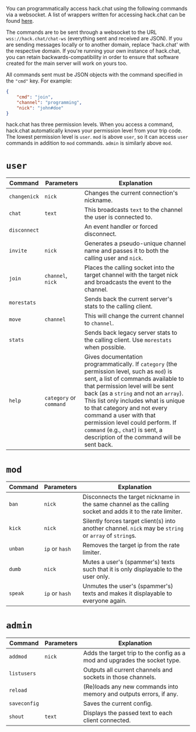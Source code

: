 You can programmatically access hack.chat using the following commands via a websocket. A list of wrappers written for accessing hack.chat can be found [here](https://github.com/hack-chat/3rd-party-software-list#libraries).

The commands are to be sent through a websocket to the URL `wss://hack.chat/chat-ws` (everything sent and received are JSON). If you are sending messages locally or to another domain, replace 'hack.chat' with the respective domain. If you're running your own instance of hack.chat, you can retain backwards-compatibility in order to ensure that software created for the main server will work on yours too.

All commands sent must be JSON objects with the command specified in the `"cmd"` key. For example:
```json
{
    "cmd": "join",
    "channel": "programming",
    "nick": "john#doe"
}
```

hack.chat has three permission levels. When you access a command, hack.chat automatically knows your permission level from your trip code. The lowest permission level is `user`. `mod` is above `user`, so it can access `user` commands in addition to `mod` commands. `admin` is similarly above `mod`.

# `user`

|Command|Parameters|Explanation|
|-------|----------|-----------|
|`changenick`|`nick`|Changes the current connection's nickname.|
|`chat`|`text`|This broadcasts `text` to the channel the user is connected to.|
|`disconnect`||An event handler or forced disconnect.|
|`invite`|`nick`|Generates a pseudo-unique channel name and passes it to both the calling user and `nick`.|
|`join`|`channel`, `nick`|Places the calling socket into the target channel with the target nick and broadcasts the event to the channel.|
|`morestats`||Sends back the current server's stats to the calling client.|
|`move`|`channel`|This will change the current channel to `channel`.|
|`stats`||Sends back legacy server stats to the calling client. Use `morestats` when possible.|
|`help`|`category` or `command`|Gives documentation programmatically. If `category` (the permission level, such as `mod`) is sent, a list of commands available to that permission level will be sent back (as a `string` and not an `array`). This list only includes what is unique to that category and not every command a user with that permission level could perform. If `command` (e.g., `chat`) is sent, a description of the command will be sent back.|

# `mod`

|Command|Parameters|Explanation|
|-------|----------|-----------|
|`ban`|`nick`|Disconnects the target nickname in the same channel as the calling socket and adds it to the rate limiter.|
|`kick`|`nick`|Silently forces target client(s) into another channel. `nick` may be `string` or `array` of `string`s.|
|`unban`|`ip` or `hash`|Removes the target ip from the rate limiter.|
|`dumb`|`nick`|Mutes a user's (spammer's) texts such that it is only displayable to the user only.|
|`speak`|`ip` or `hash`|Unmutes the user's (spammer's) texts and makes it displayable to everyone again.|

# `admin`

|Command|Parameters|Explanation|
|-------|----------|-----------|
|`addmod`|`nick`|Adds the target trip to the config as a mod and upgrades the socket type.|
|`listusers`||Outputs all current channels and sockets in those channels.|
|`reload`||(Re)loads any new commands into memory and outputs errors, if any.|
|`saveconfig`||Saves the current config.|
|`shout`|`text`|Displays the passed text to each client connected.|
